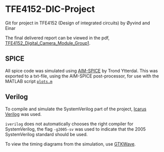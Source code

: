 # TFE4152-DIC-Project
Git for project in TFE4152 (Design of integrated circuits) by Øyvind and Einar

The final delivered report can be viewed in the pdf, [TFE4152_Digital_Camera_Module_Group1](./TFE4152_Digital_Camera_Module_Group1.pdf).

## SPICE
All spice code was simulated using [AIM-SPICE](http://www.aimspice.com/) by Trond Ytterdal. 
This was exported to a txt-file, using the AIM-SPICE post-processor, for use with the MATLAB script [`plots.m`](./AIM-Spice/figures/plots.m)

## Verilog
To compile and simulate the SystemVerilog part of the project, [Icarus Verilog](http://iverilog.icarus.com/) was used.

`iverilog` does not automatically chooses the right compiler for SystemVerilog, the flag `-g2005-sv` was used to indicate that the 2005 SystemVerilog standard should be used. 

To view the timing diagrams from the simulation, use [GTKWave](http://gtkwave.sourceforge.net/).

